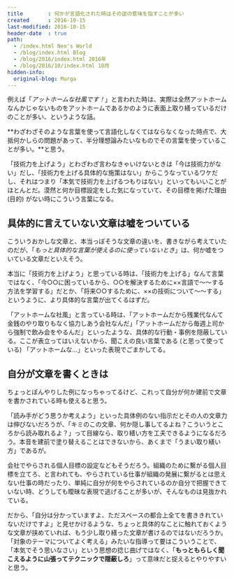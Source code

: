 ```yaml
---
title        : 何かが言語化された時はその逆の意味を指すことが多い
created      : 2016-10-15
last-modified: 2016-10-15
header-date  : true
path:
  - /index.html Neo's World
  - /blog/index.html Blog
  - /blog/2016/index.html 2016年
  - /blog/2016/10/index.html 10月
hidden-info:
  original-blog: Murga
---
```


例えば「_アットホームな社風です！_」と言われた時は、実際は全然アットホームなんかじゃないものをアットホームであるかのように表面上取り繕っているだけのことが多い、というような話。

**わざわざそのような言葉を使って言語化しなくてはならなくなった時点で、大抵何かしらの問題があって、半分理想論みたいなものでその言葉を使っていることが多い。**と思う。

「技術力を上げよう」とわざわざ言わなきゃいけないときは「今は技術力がない」だし、「技術力を上げる具体的な施策はない」からこうなっているワケだし、それはつまり「本気で技術力を上げるつもりはない」といってもいいことがほとんとだ。漠然と何か目標設定をした気になっていて、その目標を掲げた理由 (目的) がない時にこういう言葉になる。

## 具体的に言えていない文章は嘘をついている

こういうおかしな文章と、本当っぽそうな文章の違いを、書きながら考えていたのだが、「_もっと具体的な言葉が使えるのに使っていないとき_」は、何か嘘をついている文章だといえそう。

本当に「技術力を上げよう」と思っている時は、「技術力を上げる」なんて言葉ではなく、「今○○に困っているから、○○を解決するために××言語で～～する方法を学習する」だとか、「将来○○するために、××の技術について～～する」というように、より具体的な言葉が出てくるはずだ。

「アットホームな社風」と言っている時は、「アットホームだから残業代なんて金銭のやり取りもなく協力しあう会社なんだ」「アットホームだから毎週上司から強制で飲み会をやるんだ」といったような、具体的な行動・事例を隠蔽している。ここが表立ってはいえないから、聞こえの良い言葉である (と思って使っている) 「アットホームな…」といった表現でごまかしてる。

## 自分が文章を書くときは

ちょっとぼんやりした例になっちゃってるけど、これって自分が何か建前で文章を書かされている時も使えると思う。

「読み手がどう思うか考えよう」といった具体例のない指示だとその人の文章力は伸びないだろうが、「キミのこの文章、何か隠し事してるよね？こういうところから読み取れるよ？」って目線なら、取り繕い方を工夫できるようになるだろう。本音を建前で塗り替えることはできないから、あくまで「うまい取り繕い方」であるが。

会社でやらされる個人目標の設定などもそうだろう。組織のために繋がる個人目標を立てろ、と言われても、やらされている仕事が組織の発展に繋がるとは思えない仕事の時だったり、単純に自分が何をやらされているのか自分で把握できていない時、どうしても曖昧な表現で逃げることが多いが、そんなものは見抜かれている。

だから、「自分は分かっていますよ、ただスペースの都合上全てを書ききれていないだけですよ」と見せかけるような、ちょっと具体的なことに触れておくような文章が挟めていれば、もう少し取り繕った文章が書けるのではないだろうか。「対象のテーマについてよく考える」みたいな指導って要はこういうことで、「本気でそう思いなさい」という思想の捻じ曲げではなく、「**もっともらしく聞こえるように山張ってテクニックで隠蔽しろ**」って意味だと捉えるとやりやすいと思う。
